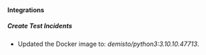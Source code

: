 #### Integrations
##### Create Test Incidents
- Updated the Docker image to: *demisto/python3:3.10.10.47713*.
